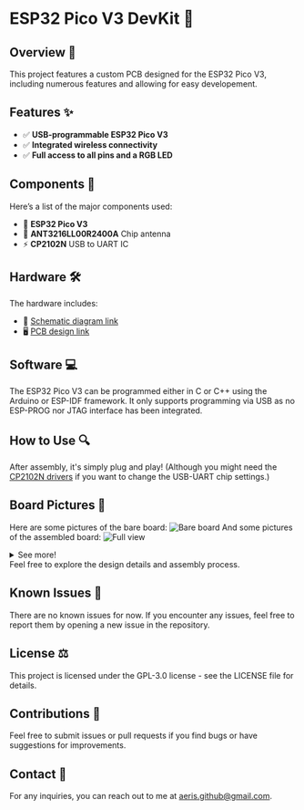# ESP32 Pico V3 DevKit 🚀

## Overview 📖
This project features a custom PCB designed for the ESP32 Pico V3, including numerous features and allowing for easy developement. 

## Features ✨
- ✅ **USB-programmable ESP32 Pico V3**
- ✅ **Integrated wireless connectivity**
- ✅ **Full access to all pins and a RGB LED**

## Components 🔧
Here’s a list of the major components used:
- 🔌 **ESP32 Pico V3**
- 🔋 **ANT3216LL00R2400A** Chip antenna
- ⚡ **CP2102N** USB to UART IC

## Hardware 🛠️
The hardware includes:
- 📜 [Schematic diagram link](/hardware/ESP32-PICO-V3-DevKit-Schematic.pdf)
- 🖥️ [PCB design link](https://kicanvas.org/?github=https%3A%2F%2Fgithub.com%2FJustAeris%2FESP32-Pico-V3-DevKit%2Ftree%2Fmain%2Fhardware)

## Software 💻
The ESP32 Pico V3 can be programmed either in C or C++ using the Arduino or ESP-IDF framework. It only supports programming via USB as no ESP-PROG nor JTAG interface has been integrated.

## How to Use 🔍
After assembly, it's simply plug and play! (Although you might need the [CP2102N drivers](https://www.silabs.com/developers/usb-to-uart-bridge-vcp-drivers?tab=downloads) if you want to change the USB-UART chip settings.)

## Board Pictures 📸
Here are some pictures of the bare board:
![Bare board](/images/20240523_140125.jpg)
And some pictures of the assembled board:
![Full view](/images/20240526_223219.jpg)
<details>
   <summary>See more!</summary>
   <br/>
   
   ![Close-up no.1](/images/20240526_223229.jpg)
   ![Close-up no.2](/images/20240526_223247.jpg)
</details>
Feel free to explore the design details and assembly process.

## Known Issues 🐞
There are no known issues for now.
If you encounter any issues, feel free to report them by opening a new issue in the repository.

## License ⚖️
This project is licensed under the GPL-3.0 license - see the LICENSE file for details.

## Contributions 🤝
Feel free to submit issues or pull requests if you find bugs or have suggestions for improvements.

## Contact 📧
For any inquiries, you can reach out to me at [aeris.github@gmail.com](mailto:aeris.github@gmail.com).
